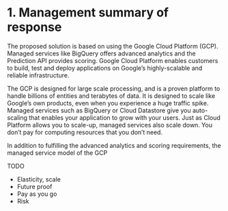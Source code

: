 # 1. Management summary of response

The proposed solution is based on using the Google Cloud Platform (GCP). Managed services like BigQuery offers advanced analytics and the Prediction API provides scoring. Google Cloud Platform enables customers to build, test and deploy applications on Google’s highly-scalable and reliable infrastructure.

The GCP is designed for large scale processing, and is a proven platform to handle billions of entities and terabytes of data. It is designed to scale like Google’s own products, even when you experience a huge traffic spike. Managed services such as BigQuery or Cloud Datastore give you auto-scaling that enables your application to grow with your users. Just as Cloud Platform allows you to scale-up, managed services also scale down. You don’t pay for computing resources that you don’t need.

In addition to fulfilling the advanced analytics and scoring requirements, the managed service model of the GCP 

TODO
* Elasticity, scale
* Future proof
* Pay as you go
* Risk
